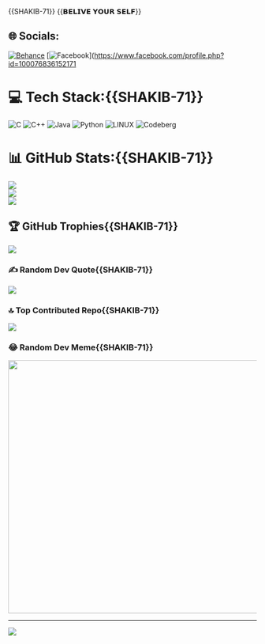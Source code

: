 {{SHAKIB-71}}
{{𝗕𝗘𝗟𝗜𝗩𝗘 𝗬𝗢𝗨𝗥 𝗦𝗘𝗟𝗙}}

## 🌐 Socials:
[![Behance](https://img.shields.io/badge/Behance-1769ff?logo=behance&logoColor=white)](https://behance.net/SHAKIB-71) [![Facebook](https://img.shields.io/badge/Facebook-%231877F2.svg?logo=Facebook&logoColor=white)](https://www.facebook.com/profile.php?id=100076836152171

# 💻 Tech Stack:{{SHAKIB-71}}
![C](https://img.shields.io/badge/c-%2300599C.svg?style=for-the-badge&logo=c&logoColor=white) ![C++](https://img.shields.io/badge/c++-%2300599C.svg?style=for-the-badge&logo=c%2B%2B&logoColor=white) ![Java](https://img.shields.io/badge/java-%23ED8B00.svg?style=for-the-badge&logo=java&logoColor=white) ![Python](https://img.shields.io/badge/python-3670A0?style=for-the-badge&logo=python&logoColor=ffdd54) ![LINUX](https://img.shields.io/badge/Linux-FCC624?style=for-the-badge&logo=linux&logoColor=black) ![Codeberg](https://img.shields.io/badge/Codeberg-2185D0?style=for-the-badge&logo=Codeberg&logoColor=white)
# 📊 GitHub Stats:{{SHAKIB-71}}
![](https://github-readme-stats.vercel.app/api?username=SHAKIB-71&theme=dark&hide_border=false&include_all_commits=true&count_private=true)<br/>
![](https://github-readme-streak-stats.herokuapp.com/?user=SHAKIB-71&theme=dark&hide_border=false)<br/>
![](https://github-readme-stats.vercel.app/api/top-langs/?username=SHAKIB-71&theme=dark&hide_border=false&include_all_commits=true&count_private=true&layout=compact)

## 🏆 GitHub Trophies{{SHAKIB-71}}
![](https://github-profile-trophy.vercel.app/?username=SHAKIB-71&theme=radical&no-frame=false&no-bg=false&margin-w=4)

### ✍️ Random Dev Quote{{SHAKIB-71}}
![](https://quotes-github-readme.vercel.app/api?type=horizontal&theme=radical)

### 🔝 Top Contributed Repo{{SHAKIB-71}}
![](https://github-contributor-stats.{{SHAKIB-71}}vercel.app/api?username=SHAKIB-71&limit=5&theme=dark&combine_all_yearly_contributions=true)

### 😂 Random Dev Meme{{SHAKIB-71}}
<img src="https://rm.up.railway.app/" width="512px"/>

---
[![](https://visitcount.itsvg.in/api?id=SHAKIB-71&icon=0&color=0)](https://visitcount.itsvg.in)

<!-- Proudly created with GPRM ( https://gprm.itsvg.in ) -->
